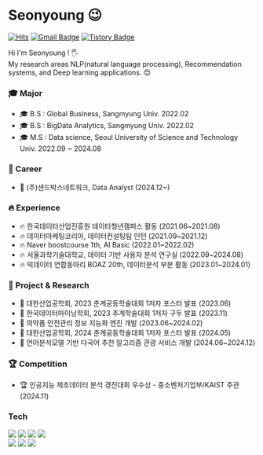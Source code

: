 # Seonyoung 😉
[![Hits](https://hits.seeyoufarm.com/api/count/incr/badge.svg?url=https%3A%2F%2Fgithub.com%2Fhaesoo9410&count_bg=%23EB8B10&title_bg=%23684327&icon=&icon_color=%23E7E7E7&title=VISIT&edge_flat=false)](https://github.com/haesoo9410) 
[![Gmail Badge](https://img.shields.io/badge/Gmail-D14836?style=flat&logo=Gmail&logoColor=white)](mailto:adbstjsdud@gmail.com) 
[![Tistory Badge](https://img.shields.io/badge/Tech%20Blog-555263?style=flat&logoColor=white)](https://haesoo9410.tistory.com/)

Hi I'm Seonyoung ! 🖐️ <br/>
My research areas NLP(natural language processing), Recommendation systems, and Deep learning applications. 😊

  
### 🎓 Major

- 🎓 B.S : Global Business, Sangmyung Univ. 2022.02
- 🎓 B.S : BigData Analytics, Sangmyung Univ. 2022.02
- 🎓 M.S : Data science, Seoul University of Science and Technology Univ. 2022.09 ~ 2024.08

### 💼 Career
- 💼 (주)샌드박스네트워크, Data Analyst (2024.12~)


### 🔥 Experience 

- 🔥 한국데이터산업진흥원 데이터청년캠퍼스 활동 (2021.06~2021.08)
- 🔥 데이터마케팅코리아, 데이터컨설팅팀 인턴 (2021.09~2021.12)
- 🔥 Naver boostcourse 1th, AI Basic (2022.01~2022.02)
- 🔥 서울과학기술대학교, 데이터 기반 사용자 분석 연구실 (2022.09~2024.08)
- 🔥 빅데이터 연합동아리 BOAZ 20th, 데이터분석 부분 활동 (2023.01~2024.01)

### 📃 Project & Research
- 📃 대한산업공학회, 2023 춘계공동학술대회 1저자 포스터 발표 (2023.06)
- 📃 한국데이터마이닝학회, 2023 추계학술대회 1저자 구두 발표 (2023.11)
- 📃 의약품 안전관리 정보 지능화 엔진 개발 (2023.06~2024.02)
- 📃 대한산업공학회, 2024 춘계공동학술대회 1저자 포스터 발표 (2024.05)
- 📃 언어분석모델 기반 다국어 추천 알고리즘 관광 서비스 개발 (2024.06~2024.12)

### 🏆 Competition
- 🏆 인공지능 제조데이터 분석 경진대회 우수상 - 중소벤처기업부/KAIST 주관 (2024.11)

### Tech

<img src="https://img.shields.io/badge/Python-3776AB?style=flate&logo=python&logoColor=white"/> <img src="https://img.shields.io/badge/R studio-75AADB?style=flate&logo=rstudio&logoColor=white"/> <img src="https://img.shields.io/badge/Pytorch-EE4C2C?style=flate&logo=pytorch&logoColor=white"/> <img src="https://img.shields.io/badge/Jupyter-F37626?style=flate&logo=jupyter&logoColor=white"/> <br/>
<img src="https://img.shields.io/badge/DBeaver-382923?style=flate&logo=dbeaver&logoColor=white"/> <img src="https://img.shields.io/badge/Linux-FCC624?style=flate&logo=linux&logoColor=white"/> <img src="https://img.shields.io/badge/Amazon aws-232F3E?style=flate&logo=amazonaws&logoColor=white"/>

